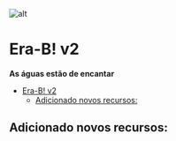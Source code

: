 ![alt](https://image.prntscr.com/image/4Mtc-oh8Sm6sSc08Cle7kg.png)

# Era-B! v2
**As águas estão de encantar**

- [Era-B! v2](#era-b-v2)
  - [Adicionado novos recursos:](#adicionado-novos-recursos)

## Adicionado novos recursos:
